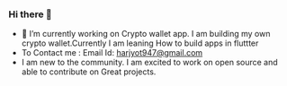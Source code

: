 ### Hi there 👋
- 🔭 I’m currently working on Crypto wallet app. I am building my own crypto wallet.Currently I am leaning How to build apps in fluttter
- To Contact me : Email Id: harjyot947@gmail.com
- I am new to the community. I am excited to work on open source and able to contribute on Great projects.
